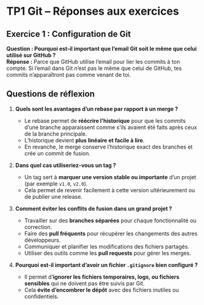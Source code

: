 
# TP1 Git – Réponses aux exercices

## Exercice 1 : Configuration de Git
**Question : Pourquoi est-il important que l’email Git soit le même que celui utilisé sur GitHub ?**  
**Réponse :** Parce que GitHub utilise l’email pour lier les commits à ton compte. Si l’email dans Git n’est pas le même que celui de GitHub, tes commits n’apparaîtront pas comme venant de toi.


## Questions de réflexion

1. **Quels sont les avantages d’un rebase par rapport à un merge ?**  
   - Le rebase permet de **réécrire l’historique** pour que les commits d’une branche apparaissent comme s’ils avaient été faits après ceux de la branche principale.  
   - L’historique devient **plus linéaire et facile à lire**.  
   - En revanche, le merge conserve l’historique exact des branches et crée un commit de fusion.

2. **Dans quel cas utiliseriez-vous un tag ?**  
   - Un tag sert à **marquer une version stable ou importante** d’un projet (par exemple `v1.0`, `v2.0`).  
   - Cela permet de revenir facilement à cette version ultérieurement ou de publier une release.

3. **Comment éviter les conflits de fusion dans un grand projet ?**  
   - Travailler sur des **branches séparées** pour chaque fonctionnalité ou correction.  
   - Faire des **pull fréquents** pour récupérer les changements des autres développeurs.  
   - Communiquer et planifier les modifications des fichiers partagés.  
   - Utiliser des outils comme les **pull requests** pour gérer les merges.

4. **Pourquoi est-il important d’avoir un fichier `.gitignore` bien configuré ?**  
   - Il permet d’**ignorer les fichiers temporaires, logs, ou fichiers sensibles** qui ne doivent pas être suivis par Git.  
   - Cela **évite d’encombrer le dépôt** avec des fichiers inutiles ou confidentiels.


